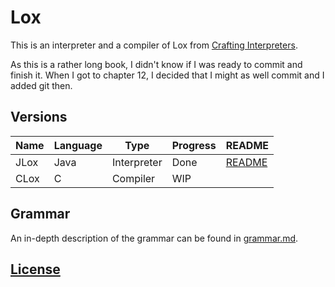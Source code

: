 # Lox

This is an interpreter and a compiler of Lox from [Crafting Interpreters](http://craftinginterpreters.com).

As this is a rather long book, I didn't know if I was ready to commit and finish it. When I got to chapter 12, I decided that I might as well commit and I added git then.


## Versions

| Name | Language | Type        | Progress | README                   |
|------|----------|-------------|----------|--------------------------|
| JLox | Java     | Interpreter | Done     | [README](jlox/README.md) |
| CLox | C        | Compiler    | WIP      | |

## Grammar

An in-depth description of the grammar can be found in [grammar.md](grammar.md).

## [License](LICENSE.md)